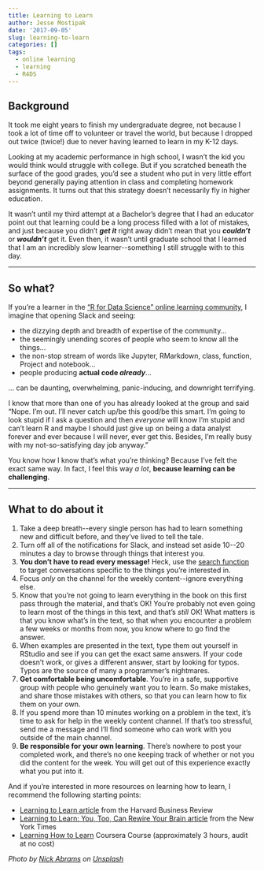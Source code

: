 ```yaml
---
title: Learning to Learn
author: Jesse Mostipak
date: '2017-09-05'
slug: learning-to-learn
categories: []
tags:
  - online learning
  - learning
  - R4DS
---
```


## Background
It took me eight years to finish my undergraduate degree, not because I took a lot of time off to volunteer or travel the world, but because I dropped out twice (twice!) due to never having learned to learn in my K-12 days.  

Looking at my academic performance in high school, I wasn’t the kid you would think would struggle with college. But if you scratched beneath the surface of the good grades, you’d see a student who put in very little effort beyond generally paying attention in class and completing homework assignments. It turns out that this strategy doesn’t necessarily fly in higher education.  

It wasn’t until my third attempt at a Bachelor’s degree that I had an educator point out that learning could be a long process filled with a lot of mistakes, and just because you didn’t __*get it*__ right away didn’t mean that you __*couldn’t*__ or __*wouldn’t*__ get it. Even then, it wasn’t until graduate school that I learned that I am an incredibly slow learner--something I still struggle with to this day.  

***

## So what?
If you’re a learner in the [“R for Data Science” online learning community](https://www.jessemaegan.com/post/r4ds-the-next-iteration/), I imagine that opening Slack and seeing:

* the dizzying depth and breadth of expertise of the community…
* the seemingly unending scores of people who seem to know all the things…
* the non-stop stream of words like Jupyter, RMarkdown, class, function, Project and notebook…
* people producing __actual code *already*__…  

… can be daunting, overwhelming, panic-inducing, and downright terrifying.  

I know that more than one of you has already looked at the group and said “Nope. I’m out. I’ll never catch up/be this good/be this smart. I’m going to look stupid if I ask a question and then _everyone_ will know I’m stupid and can’t learn R and maybe I should just give up on being a data analyst forever and ever because I will never, ever get this. Besides, I’m really busy with my not-so-satisfying day job anyway.”  

You know how I know that’s what you’re thinking? Because I’ve felt the exact same way. In fact, I feel this way _a lot_, __because learning can be challenging__.   

*** 

## What to do about it
1. Take a deep breath--every single person has had to learn something new and difficult before, and they’ve lived to tell the tale.
2. Turn off all of the notifications for Slack, and instead set aside 10--20 minutes a day to browse through things that interest you.
3. __You don’t have to read every message!__ Heck, use the [search function](https://get.slack.help/hc/en-us/articles/202528808-Search-in-Slack-) to target conversations specific to the things you’re interested in.
4. Focus _only_ on the channel for the weekly content--ignore everything else.
5. Know that you’re not going to learn everything in the book on this first pass through the material, and that’s OK! You’re probably not even going to learn most of the things in this text, and that’s _still_ OK! What matters is that you know what’s in the text, so that when you encounter a problem a few weeks or months from now, you know where to go find the answer.
6. When examples are presented in the text, type them out yourself in RStudio and see if you can get the exact same answers. If your code doesn’t work, or gives a different answer, start by looking for typos. Typos are the source of many a programmer’s nightmares.
7. __Get comfortable being uncomfortable__. You’re in a safe, supportive group with people who genuinely want you to learn. So make mistakes, and share those mistakes with others, so that you can learn how to fix them on your own.
8. If you spend more than 10 minutes working on a problem in the text, it’s time to ask for help in the weekly content channel. If that’s too stressful, send me a message and I’ll find someone who can work with you outside of the main channel.  
9. __Be responsible for your own learning__. There’s nowhere to post your completed work, and there’s no one keeping track of whether or not you did the content for the week. You will get out of this experience exactly what you put into it.  

And if you’re interested in more resources on learning how to learn, I recommend the following starting points:  

* [Learning to Learn article](https://hbr.org/2016/03/learning-to-learn) from the Harvard Business Review
* [Learning to Learn: You, Too, Can Rewire Your Brain article](https://www.nytimes.com/2017/08/04/education/edlife/learning-how-to-learn-barbara-oakley.html?mcubz=0) from the New York Times
* [Learning How to Learn](https://www.coursera.org/learn/learning-how-to-learn) Coursera Course (approximately 3 hours, audit at no cost)

_Photo by <a href="https://unsplash.com/@nbabrams?utm_source=unsplash&utm_medium=referral&utm_content=creditCopyText">Nick Abrams</a> on <a href="https://unsplash.com/s/photos/slow?utm_source=unsplash&utm_medium=referral&utm_content=creditCopyText">Unsplash</a>_
